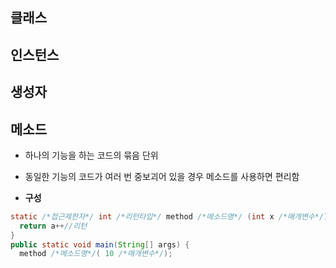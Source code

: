 클래스
-----


인스턴스
-----


생성자
-----

메소드
-----
* 하나의 기능을 하는 코드의 묶음 단위
* 동일한 기능의 코드가 여러 번 중보괴어 있을 경우 메소드를 사용하면 편리함

* **구성**
```java
static /*접근제한자*/ int /*리턴타입*/ method /*메소드명*/ (int x /*매개변수*/){
  return a++//리턴
}
public static void main(String[] args) {
  method /*메소드명*/( 10 /*매개변수*/);
```
